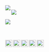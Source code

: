 <img align="left" src="https://github-readme-stats.vercel.app/api?username=killed&show_icons=true&hide_border=true&theme=midnight-purple" />

![](https://komarev.com/ghpvc/?username=killed&color=blueviolet)

<img align="left" src="https://github-readme-stats.vercel.app/api/top-langs/?username=killed&hide_border=true&theme=midnight-purple" />

<br />
<br />
<br />

[<img align="left" alt="Steam" width="22px" src="https://cdn.jsdelivr.net/npm/simple-icons@v3/icons/steam.svg" />][steam]
[<img align="left" alt="LastFM" width="22px" src="https://cdn.jsdelivr.net/npm/simple-icons@v3/icons/last-dot-fm.svg" />][lastfm]
[<img align="left" alt="Twitter" width="22px" src="https://cdn.jsdelivr.net/npm/simple-icons@v3/icons/twitter.svg" />][twitter]
[<img align="left" alt="Instagram" width="22px" src="https://cdn.jsdelivr.net/npm/simple-icons@v3/icons/instagram.svg" />][instagram]
[<img alin="left" alt="Discord" width="22px" src="https://cdn.jsdelivr.net/npm/simple-icons@v3/icons/discord.svg" />][discord]

[discord]: https://discordapp.com/users/158689231173058560
[instagram]: https://instagram.com/havent
[steam]: https://steamcommunity.com/id/stretching
[twitter]: https://twitter.com/lobby
[lastfm]: https://www.last.fm/user/js
